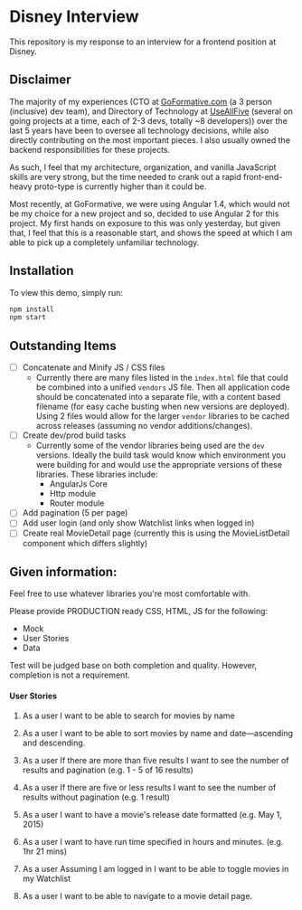 # Disney Interview

This repository is my response to an interview for a frontend position at Disney.

## Disclaimer

The majority of my experiences (CTO at [GoFormative.com](https://goformative.com) (a 3 person (inclusive) dev team), and Directory of Technology at [UseAllFive](http://www.useallfive.com/) (several on going projects at a time, each of 2-3 devs, totally ~8 developers)) over the last 5 years have been to oversee all technology decisions, while also directly contributing on the most important pieces. I also usually owned the backend responsibilities for these projects.

As such, I feel that my architecture, organization, and vanilla JavaScript skills are very strong, but the time needed to crank out a rapid front-end-heavy proto-type is currently higher than it could be.

Most recently, at GoFormative, we were using Angular 1.4, which would not be my choice for a new project and so, decided to use Angular 2 for this project. My first hands on exposure to this was only yesterday, but given that, I feel that this is a reasonable start, and shows the speed at which I am able to pick up a completely unfamiliar technology.

## Installation
To view this demo, simply run:
```bash
npm install
npm start
```

## Outstanding Items
* [ ] Concatenate and Minify JS / CSS files
    * Currently there are many files listed in the `index.html` file that could be combined into a unified `vendors` JS file.  Then all application code should be concatenated into a separate file, with a content based filename (for easy cache busting when new versions are deployed). Using 2 files would allow for the larger `vendor` libraries to be cached across releases (assuming no vendor additions/changes).
* [ ] Create dev/prod build tasks
    * Currently some of the vendor libraries being used are the `dev` versions.  Ideally the build task would know which environment you were building for and would use the appropriate versions of these libraries.  These libraries include:
        * AngularJs Core
        * Http module
        * Router module
* [ ] Add pagination (5 per page)
* [ ] Add user login (and only show Watchlist links when logged in)
* [ ] Create real MovieDetail page (currently this is using the MovieListDetail component which differs slightly)

## Given information:

Feel free to use whatever libraries you're most comfortable with.

Please provide PRODUCTION ready CSS, HTML, JS for the following:

- Mock
- User Stories
- Data

Test will be judged base on both completion and quality. However, completion is not a requirement.

#### User Stories

1. As a user
I want to be able to search for movies by name

1. As a user
I want to be able to sort movies by name and date—ascending and descending.

1. As a user
If there are more than five results
I want to see the number of results and pagination
(e.g. 1 - 5 of 16 results)

1. As a user
If there are five or less results
I want to see the number of results without pagination
(e.g. 1 result)

1. As a user
I want to have a movie's release date formatted
(e.g. May 1, 2015)

1. As a user
I want to have run time specified in hours and minutes.
(e.g. 1hr 21 mins)

1. As a user
Assuming I am logged in
I want to be able to toggle movies in my Watchlist

1. As a user
I want to be able to navigate to a movie detail page.

